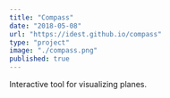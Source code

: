 ```yaml
---
title: "Compass"
date: "2018-05-08"
url: "https://idest.github.io/compass"
type: "project"
image: "./compass.png"
published: true
---
```

Interactive tool for visualizing planes.
